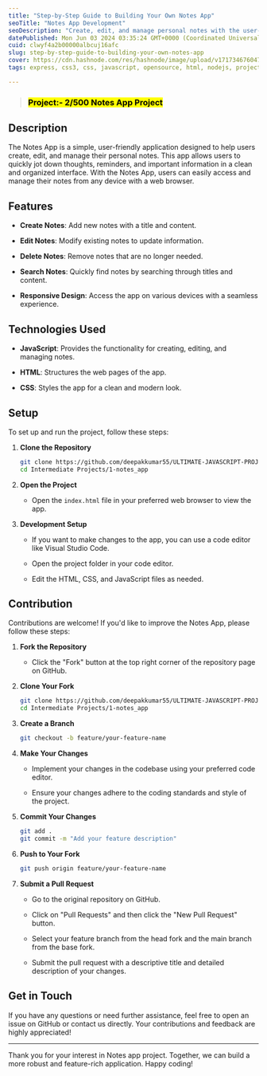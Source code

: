 ```yaml
---
title: "Step-by-Step Guide to Building Your Own Notes App"
seoTitle: "Notes App Development"
seoDescription: "Create, edit, and manage personal notes with the user-friendly Notes App. Access from any device with a web browser"
datePublished: Mon Jun 03 2024 03:35:24 GMT+0000 (Coordinated Universal Time)
cuid: clwyf4a2b00000albcuj16afc
slug: step-by-step-guide-to-building-your-own-notes-app
cover: https://cdn.hashnode.com/res/hashnode/image/upload/v1717346760476/d2c53391-b6a7-4911-9322-40eadf02b80f.png
tags: express, css3, css, javascript, opensource, html, nodejs, projects, reactjs, html5, project-management

---
```


> ### <mark>Project:- 2/500 Notes App Project</mark>

## Description

The Notes App is a simple, user-friendly application designed to help users create, edit, and manage their personal notes. This app allows users to quickly jot down thoughts, reminders, and important information in a clean and organized interface. With the Notes App, users can easily access and manage their notes from any device with a web browser.

## Features

* **Create Notes**: Add new notes with a title and content.
    
* **Edit Notes**: Modify existing notes to update information.
    
* **Delete Notes**: Remove notes that are no longer needed.
    
* **Search Notes**: Quickly find notes by searching through titles and content.
    
* **Responsive Design**: Access the app on various devices with a seamless experience.
    

## Technologies Used

* **JavaScript**: Provides the functionality for creating, editing, and managing notes.
    
* **HTML**: Structures the web pages of the app.
    
* **CSS**: Styles the app for a clean and modern look.
    

## Setup

To set up and run the project, follow these steps:

1. **Clone the Repository**
    
    ```bash
    git clone https://github.com/deepakkumar55/ULTIMATE-JAVASCRIPT-PROJECT.git
    cd Intermediate Projects/1-notes_app
    ```
    
2. **Open the Project**
    
    * Open the `index.html` file in your preferred web browser to view the app.
        
3. **Development Setup**
    
    * If you want to make changes to the app, you can use a code editor like Visual Studio Code.
        
    * Open the project folder in your code editor.
        
    * Edit the HTML, CSS, and JavaScript files as needed.
        

## Contribution

Contributions are welcome! If you'd like to improve the Notes App, please follow these steps:

1. **Fork the Repository**
    
    * Click the "Fork" button at the top right corner of the repository page on GitHub.
        
2. **Clone Your Fork**
    
    ```bash
    git clone https://github.com/deepakkumar55/ULTIMATE-JAVASCRIPT-PROJECT.git
    cd Intermediate Projects/1-notes_app
    ```
    
3. **Create a Branch**
    
    ```bash
    git checkout -b feature/your-feature-name
    ```
    
4. **Make Your Changes**
    
    * Implement your changes in the codebase using your preferred code editor.
        
    * Ensure your changes adhere to the coding standards and style of the project.
        
5. **Commit Your Changes**
    
    ```bash
    git add .
    git commit -m "Add your feature description"
    ```
    
6. **Push to Your Fork**
    
    ```bash
    git push origin feature/your-feature-name
    ```
    
7. **Submit a Pull Request**
    
    * Go to the original repository on GitHub.
        
    * Click on "Pull Requests" and then click the "New Pull Request" button.
        
    * Select your feature branch from the head fork and the main branch from the base fork.
        
    * Submit the pull request with a descriptive title and detailed description of your changes.
        

## Get in Touch

If you have any questions or need further assistance, feel free to open an issue on GitHub or contact us directly. Your contributions and feedback are highly appreciated!

---

Thank you for your interest in Notes app project. Together, we can build a more robust and feature-rich application. Happy coding!